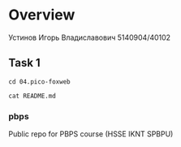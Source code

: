 # Overview 
Устинов Игорь Владиславович 5140904/40102

## Task 1

```
cd 04.pico-foxweb
```
```
cat README.md
```

### pbps
Public repo for PBPS course (HSSE IKNT SPBPU) 
